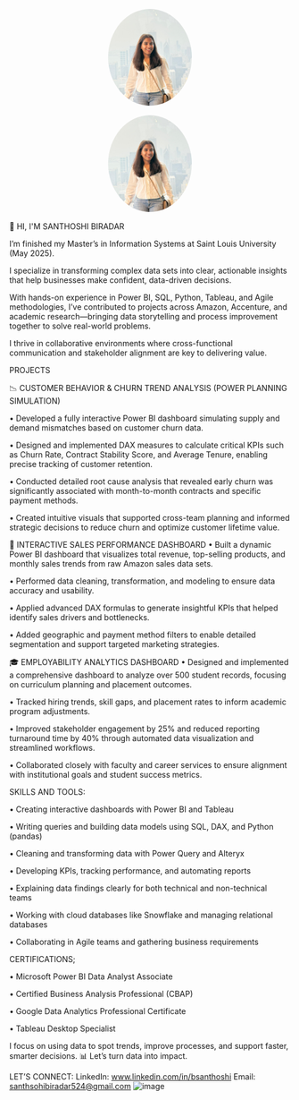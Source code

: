 <p align="center">
  <img src="images/profile.jpg" width="150" style="border-radius: 50%;" alt="Santhoshi Biradar" />
</p>

<p align="center">
  <img src="images/profile.jpg" width="150" style="border-radius: 50%;" alt="Santhoshi Biradar" />
</p>
👋 HI, I'M SANTHOSHI BIRADAR

I’m finished my Master’s in Information Systems at Saint Louis University (May 2025).

I specialize in transforming complex data sets into clear, actionable insights that help businesses make confident, data-driven decisions.

With hands-on experience in Power BI, SQL, Python, Tableau, and Agile methodologies, I’ve contributed to projects across Amazon, Accenture, and academic research—bringing data storytelling and process improvement together to solve real-world problems.

I thrive in collaborative environments where cross-functional communication and stakeholder alignment are key to delivering value.

PROJECTS

📉 CUSTOMER BEHAVIOR & CHURN TREND ANALYSIS (POWER PLANNING SIMULATION)

•	Developed a fully interactive Power BI dashboard simulating supply and demand mismatches based on customer churn data.

•	Designed and implemented DAX measures to calculate critical KPIs such as Churn Rate, Contract Stability Score, and Average Tenure, enabling precise tracking of customer retention.

•	Conducted detailed root cause analysis that revealed early churn was significantly associated with month-to-month contracts and specific payment methods.

•	Created intuitive visuals that supported cross-team planning and informed strategic decisions to reduce churn and optimize customer lifetime value.

💼 INTERACTIVE SALES PERFORMANCE DASHBOARD
•	Built a dynamic Power BI dashboard that visualizes total revenue, top-selling products, and monthly sales trends from raw Amazon sales data sets.

•	Performed data cleaning, transformation, and modeling to ensure data accuracy and usability.

•	Applied advanced DAX formulas to generate insightful KPIs that helped identify sales drivers and bottlenecks.

•	Added geographic and payment method filters to enable detailed segmentation and support targeted marketing strategies.

🎓 EMPLOYABILITY ANALYTICS DASHBOARD
•	Designed and implemented a comprehensive dashboard to analyze over 500 student records, focusing on curriculum planning and placement outcomes.

•	Tracked hiring trends, skill gaps, and placement rates to inform academic program adjustments.

•	Improved stakeholder engagement by 25% and reduced reporting turnaround time by 40% through automated data visualization and streamlined workflows.

•	Collaborated closely with faculty and career services to ensure alignment with institutional goals and student success metrics.

SKILLS AND TOOLS:

•	Creating interactive dashboards with Power BI and Tableau

•	Writing queries and building data models using SQL, DAX, and Python (pandas)

•	Cleaning and transforming data with Power Query and Alteryx

•	Developing KPIs, tracking performance, and automating reports

•	Explaining data findings clearly for both technical and non-technical teams

•	Working with cloud databases like Snowflake and managing relational databases

•	Collaborating in Agile teams and gathering business requirements

CERTIFICATIONS;

•	Microsoft Power BI Data Analyst Associate

•	Certified Business Analysis Professional (CBAP)

•	Google Data Analytics Professional Certificate

•	Tableau Desktop Specialist

I focus on using data to spot trends, improve processes, and support faster, smarter decisions.
📊 Let’s turn data into impact.

LET’S CONNECT:
LinkedIn: www.linkedin.com/in/bsanthoshi
Email: santhsohibiradar524@gmail.com
<img width="451" height="690" alt="image" src="https://github.com/user-attachments/assets/10248598-fc1f-4a79-abec-ef48c8705d97" />


